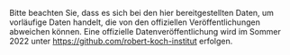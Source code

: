Bitte beachten Sie, dass es sich bei den hier bereitgestellten Daten, um vorläufige Daten handelt, die von den offiziellen Veröffentlichungen abweichen können. 
Eine offizielle Datenveröffentlichung wird im Sommer 2022 unter https://github.com/robert-koch-institut erfolgen. 
